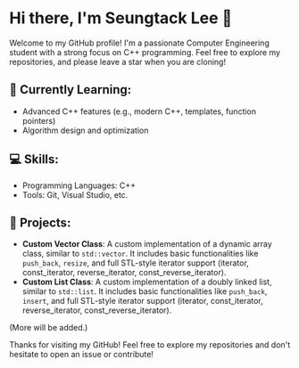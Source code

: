 # Hi there, I'm Seungtack Lee 👋

Welcome to my GitHub profile! I'm a passionate Computer Engineering student with a strong focus on C++ programming.
Feel free to explore my repositories, and please leave a star when you are cloning!

## 🌱 Currently Learning:
- Advanced C++ features (e.g., modern C++, templates, function pointers)
- Algorithm design and optimization

## 💻 Skills:
- Programming Languages: C++
- Tools: Git, Visual Studio, etc.

  
## 🌟 Projects:
- **Custom Vector Class**: A custom implementation of a dynamic array class, similar to `std::vector`. It includes basic functionalities like `push_back`, `resize`, and full STL-style iterator support (iterator, const_iterator, reverse_iterator, const_reverse_iterator).
- **Custom List Class**: A custom implementation of a doubly linked list, similar to `std::list`. It includes basic functionalities like `push_back`, `insert`, and full STL-style iterator support (iterator, const_iterator, reverse_iterator, const_reverse_iterator).

(More will be added.)

Thanks for visiting my GitHub! Feel free to explore my repositories and don't hesitate to open an issue or contribute!
